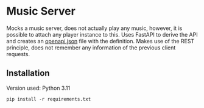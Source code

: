 # Music Server

Mocks a music server, does not actually play any music, however, it is possible to attach any player instance to this.
Uses FastAPI to derive the API and creates an [openapi.json](./data/openapi.json) file with the definition.
Makes use of the REST principle, does not remember any information of the previous client requests.

## Installation
Version used: Python 3.11

```commandline
pip install -r requirements.txt
```
